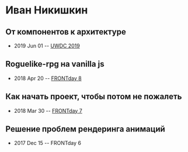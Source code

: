 # Иван Никишкин

## От компонентов к архитектуре
- 2019 Jun 01 -- [UWDC 2019](https://youtu.be/o99D6zgi31g)    
## Roguelike-rpg на vanilla js
- 2018 Apr 20 -- [FRONTday 8](https://youtu.be/ZSEyI-FSnlg?t=3579)    
## Как начать проект, чтобы потом не пожалеть
- 2018 Mar 30 -- [FRONTday 7](https://youtu.be/iUamlshzIHY?t=6070)    
## Решение проблем рендеринга анимаций
- 2017 Dec 15 -- FRONTday 6    
